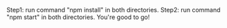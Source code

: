 Step1: run command "npm install" in both directories.
Step2: run command "npm start" in both directories.
You're good to go!